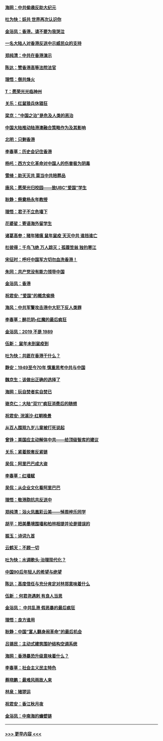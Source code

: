 #### [海网：中共偷袭反助大纪元](../pages/nsc993/n11673515.md?t=11230655) 
#### [吐为快：妖共 世界再次认识你](../pages/nsc993/n11673506.md?t=11230655) 
#### [金浴凤：香港，请不要为我哭泣](../pages/nsc993/n11673248.md?t=11230655) 
#### [一名大陆人对香港反送中示威民众的支持](../pages/nsc993/n11672615.md?t=11230655) 
#### [郑纯清：中共在香港演示](../pages/nsc993/n11670539.md?t=11230655) 
#### [陈达：赞香港高等法院法官](../pages/nsc993/n11669542.md?t=11230655) 
#### [理悟：倒共烽火](../pages/nsc993/n11668844.md?t=11230655) 
#### [T：愿荣光光临神州](../pages/nsc993/n11668421.md?t=11230655) 
#### [关乐：红鼠狼兵休猖狂](../pages/nsc993/n11668378.md?t=11230655) 
#### [梁京：“中国之治”是危及人类的恶治](../pages/nsc993/n11668328.md?t=11230655) 
#### [中国大陆推动陆港澳融合策略作为及其影响](../pages/nsc993/n11668157.md?t=11230655) 
#### [北明：只剩香港](../pages/nsc993/n11668002.md?t=11230655) 
#### [李春草：历史会记住香港](../pages/nsc993/n11667927.md?t=11230655) 
#### [杨吒：西方文化革命对中国人的伤害极为阴毒](../pages/nsc993/n11664521.md?t=11230655) 
#### [雪绮：助天灭共 莫当中共陪葬品](../pages/nsc993/n11662650.md?t=11230655) 
#### [唐风：愿荣光归校园——致UBC“爱国”学生](../pages/nsc993/n11662194.md?t=11230655) 
#### [耿静：祭奠杨永年教授](../pages/nsc993/n11662514.md?t=11230655) 
#### [理悟：君子不立危墙下](../pages/nsc993/n11662172.md?t=11230655) 
#### [花婆娑：寄语海外留学生](../pages/nsc993/n11662121.md?t=11230655) 
#### [诸葛高参：猪年猪瘟 鼠年鼠疫 天灭中共 谁挡谁亡](../pages/nsc993/n11661980.md?t=11230655) 
#### [杜彼得：千鸟飞绝 万人踪灭；孤蓑笠翁 独钓寒江](../pages/nsc993/n11661170.md?t=11230655) 
#### [宋征时：呼吁中国军方切勿血洗香港！](../pages/nsc993/n11415318.md?t=11230655) 
#### [朱同：共产党没有能力领导中国](../pages/nsc993/n11660421.md?t=11230655) 
#### [金浴凤：香港](../pages/nsc993/n11660419.md?t=11230655) 
#### [祝君安: “爱国”的概念偷换](../pages/nsc993/n11659706.md?t=11230655) 
#### [海风：中共军警攻击港中大犯下反人类罪](../pages/nsc993/n11659632.md?t=11230655) 
#### [李春草：醉花阴•红魔的最后疯狂](../pages/nsc993/n11659287.md?t=11230655) 
#### [金浴凤：2019 不是 1989](../pages/nsc993/n11657663.md?t=11230655) 
#### [伍新： 鼠年未到鼠疫到](../pages/nsc993/n11655098.md?t=11230655) 
#### [吐为快：共匪在香港干什么？](../pages/nsc993/n11654891.md?t=11230655) 
#### [静安：1949至今70年 慎重思考中共与中国](../pages/nsc993/n11651244.md?t=11230655) 
#### [魏京生：该做出正确的选择了](../pages/nsc993/n11653084.md?t=11230655) 
#### [海网：玩自焚者实自焚已](../pages/nsc993/n11652423.md?t=11230655) 
#### [骆克仁：大陆“双11”疯狂消费后的随想](../pages/nsc993/n11652305.md?t=11230655) 
#### [祝君安: 浣溪沙·红朝晚景](../pages/nsc993/n11652258.md?t=11230655) 
#### [从百人围观九岁儿童被打死说起](../pages/nsc993/n11651030.md?t=11230655) 
#### [曾铮：美国应主动解体中共——给顶级智库的建议](../pages/nsc993/n11649888.md?t=11230655) 
#### [关乐：紧着脱套反紧链](../pages/nsc993/n11649069.md?t=11230655) 
#### [吴侃：阿里巴巴成大盗](../pages/nsc993/n11645523.md?t=11230655) 
#### [李春草：红墙赋](../pages/nsc993/n11646389.md?t=11230655) 
#### [吴侃：从企业文化看阿里巴巴](../pages/nsc993/n11645476.md?t=11230655) 
#### [理悟：敬港胞抗共反送中](../pages/nsc993/n11645466.md?t=11230655) 
#### [郑纯清：浴火凤凰彩云美——悼周梓乐同学](../pages/nsc993/n11645155.md?t=11230655) 
#### [胡平：把美墨境围墙和柏林相提并论是错误的](../pages/nsc993/n11645134.md?t=11230655) 
#### [振玉：诗词九首](../pages/nsc993/n11644081.md?t=11230655) 
#### [云鹤天：不顾一切](../pages/nsc993/n11643508.md?t=11230655) 
#### [吐为快：水调歌头·治理现代化？](../pages/nsc993/n11643485.md?t=11230655) 
#### [中国90后年轻人的希望与绝望](../pages/nsc993/n11642317.md?t=11230655) 
#### [陈达：高度信任与充分肯定对林郑意味着什么](../pages/nsc993/n11641441.md?t=11230655) 
#### [伍新 ：何君尧遇刺 有良人当思](../pages/nsc993/n11641503.md?t=11230655) 
#### [金浴凤： 中共乱港  假恶暴的最后疯狂](../pages/nsc993/n11641495.md?t=11230655) 
#### [理悟：良方谁用](../pages/nsc993/n11641463.md?t=11230655) 
#### [耿静：中国“富人翻身闹革命”的最后机会](../pages/nsc993/n11640655.md?t=11230655) 
#### [吕锡民：主动式建筑围护结构空调系统](../pages/nsc993/n11640168.md?t=11230655) 
#### [海网：香港暴恐升级意味着什么？](../pages/nsc993/n11635904.md?t=11230655) 
#### [李春草：社会主义民主特色](../pages/nsc993/n11634657.md?t=11230655) 
#### [蔡晓鹏：最难风雨故人来](../pages/nsc993/n11633145.md?t=11230655) 
#### [林泉：猪猡运](../pages/nsc993/n11631469.md?t=11230655) 
#### [祝君安：香江秋月夜](../pages/nsc993/n11631440.md?t=11230655) 
#### [金浴凤：中南海的蟾嬖链](../pages/nsc993/n11631290.md?t=11230655) 

----
#### [ >>> 更早内容 <<< ](../indexes/nsc993-earlier.md)
